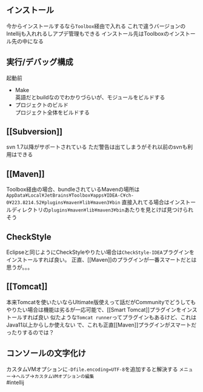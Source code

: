 ## インストール
今からインストールするなら`Toolbox`経由で入れる
これで違うバージョンのIntellijも入れれるしアプデ管理もできる
インストール先はToolboxのインストール先の中になる
## 実行/デバッグ構成
起動前
- Make<br>英語だとbuildなのでわかりづらいが、モジュールをビルドする
- プロジェクトのビルド<br>プロジェクト全体をビルドする
## [[Subversion]]
svn 1.7以降がサポートされている
ただ警告は出てしまうがそれ以前のsvnも利用はできる
## [[Maven]]
Toolbox経由の場合、bundleされているMavenの場所は`AppData¥Local¥JetBrains¥Toolbox¥apps¥IDEA-C¥ch-0¥223.8214.52¥plugins¥maven¥lib¥maven3¥bin`
直接入れてる場合はインストールディレクトリの`plugins¥maven¥lib¥maven3¥bin`あたりを見とけば見つけられそう
## CheckStyle
Eclipseと同じようにCheckStyleやりたい場合は`CheckStyle-IDEA`プラグインをインストールすれば良い。
正直、[[Maven]]のプラグインが一番スマートだとは思うが。。。
## [[Tomcat]]
本来Tomcatを使いたいならUltimate版使えって話だがCommunityでどうしてもやりたい場合は機能は劣るが一応可能で、[[Smart Tomcat]]プラグインをインストールすれば良い
似たような`Tomcat runner`ってプラグインもあるけど、これはJava11以上からしか使えない
で、これも正直[[Maven]]プラグインがスマートだったりするのでは？
## コンソールの文字化け
カスタムVMオプションに`-Dfile.encoding=UTF-8`を追加すると解決する
`メニュー`->`ヘルプ`->`カスタムVMオプションの編集`  
#intellij